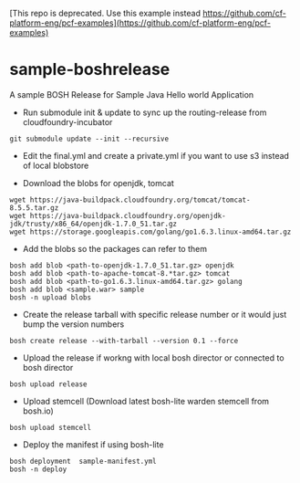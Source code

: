 [This repo is deprecated. Use this example instead https://github.com/cf-platform-eng/pcf-examples](https://github.com/cf-platform-eng/pcf-examples)
# sample-boshrelease

A sample BOSH Release for Sample Java Hello world Application

* Run submodule init & update to sync up the routing-release from cloudfoundry-incubator
```
git submodule update --init --recursive
```

* Edit the final.yml and create a private.yml if you want to use s3 instead of local blobstore

* Download the blobs for openjdk, tomcat
```
wget https://java-buildpack.cloudfoundry.org/tomcat/tomcat-8.5.5.tar.gz
wget https://java-buildpack.cloudfoundry.org/openjdk-jdk/trusty/x86_64/openjdk-1.7.0_51.tar.gz
wget https://storage.googleapis.com/golang/go1.6.3.linux-amd64.tar.gz
```
* Add the blobs so the packages can refer to them
```
bosh add blob <path-to-openjdk-1.7.0_51.tar.gz> openjdk
bosh add blob <path-to-apache-tomcat-8.*tar.gz> tomcat
bosh add blob <path-to-go1.6.3.linux-amd64.tar.gz> golang
bosh add blob <sample.war> sample
bosh -n upload blobs
```


* Create the release tarball with specific release number or it would just bump the version numbers
```
bosh create release --with-tarball --version 0.1 --force
```

* Upload the release if workng with local bosh director or connected to bosh director
```
bosh upload release
```

* Upload stemcell (Download latest bosh-lite warden stemcell from bosh.io)
``` 
bosh upload stemcell
```

* Deploy the manifest if using bosh-lite
```
bosh deployment  sample-manifest.yml
bosh -n deploy
```
